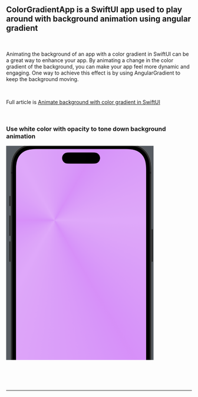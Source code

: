 ## ColorGradientApp is a SwiftUI app used to play around with background animation using angular gradient


<BR>

Animating the background of an app with a color gradient in SwiftUI can be a great
way to enhance your app. By animating a change in the color gradient of the
background, you can make your app feel more dynamic and engaging. One way to achieve
this effect is by using AngularGradient to keep the background moving.


<BR>

Full article is <a href="https://swdevnotes.com/swift/2023/animate-background-with-color-gradient-in-swiftui/" target="_blank">
Animate background with color gradient in SwiftUI
</a>




<BR>


### Use white color with opacity to tone down background animation
<img width="400" 
alt="color over angular gradient animation"
src="https://github.com/calleric/swift/blob/main/ColorGradientApp/images/color-over-angular-gradient.png">

<BR>






<BR>
<BR>
<HR>
<BR>


